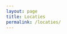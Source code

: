 ```yaml
---
layout: page
title: Locaties
permalink: /locaties/
---
```

<div class="kaart"></div>
<script>
function initMap() {
  var uluru = {lat: -25.363, lng: 131.044};
  var map = new google.maps.Map(document.getElementById('map'), {
    zoom: 4,
    center: uluru
  });
  var marker = new google.maps.Marker({
    position: uluru,
    map: map
  });
}
</script>
<script async defer
src="https://maps.googleapis.com/maps/api/js?key=AIzaSyBK0TuDzO86O8ZNN-f6-M9So5EE0ZXKJ5g&callback=initMap">
</script>
